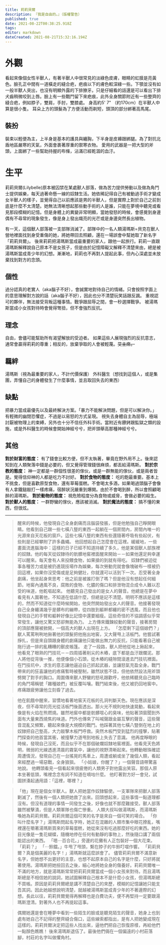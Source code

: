 ```yaml
---
title: 莉莉貝爾
description: 『我是自由的。』（版權警告）
published: true
date: 2021-08-22T00:38:25.918Z
tags: 
editor: markdown
dateCreated: 2021-08-21T15:32:16.194Z
---
```


# 外觀
看起來像個女性半獸人，有著半獸人中很常見的淡綠色皮膚，眼睛的虹膜是亮黃色。臉孔正中間有一道橫走的縫合疤，疤痕以下的膚色較深綠一些。下顎並沒有如一般半獸人突出，也沒有明顯外露的下排獠牙。只是仔細看的話還是可以看出下排犬齒稍微咬到上唇。臉上有一些戰鬥留下來疤痕，此外全身關節附近有一些整齊的縫合疤，例如脖子，雙肩，手肘，雙膝處。
身高約5' 7" （約170cm）在半獸人中算是很小隻。
耳朵上方的頭髮為了方便活動而剃短，頭頂的部分綁著高馬尾。
## 裝扮
裝束以輕便為主，上半身是基本的護具與纏胸，下半身是皮褲跟綁腿。為了對抗北盾地區嚴寒的天氣，外面會裹著厚重的禦寒衣物。
愛用的武器是一把大型的斧頭，上面綁了一些幫助持握的布條，沾滿已經乾涸的血汙。
# 生平
莉莉貝爾(Lilybelle)原本被囚禁在某處獸人部落，做為苦力提供勞動以及做為角鬥士提供娛樂，每天過著命懸一線的奴隸生活。她依稀記得自己有被動過手術才變成女半獸人的樣子，並覺得自己以前應該是男的半獸人，但是實際上對於自己之前到底是什麼不太清楚。她無法清晰想起那些動手術的人是誰，只能在夢境中聽見或看見那段模糊的記憶。但是身體上的異變非常明顯，當她發怒的時候，會感覺到身邊偶有不尋常的現象發生，像是身上發出熾亮的光芒或是身邊突然長出植物。

有一天，這個獸人部落被一支部隊消滅了。部隊中的一名人類湯瑪斯=貝克在獸人營地裡面找到身受重傷的她，將她帶回去照顧，還在一場誤會中幫她取了新名字「莉莉貝爾」。
後來莉莉把湯瑪斯當成最重要的家人，跟他一起旅行。莉莉一直跟湯瑪斯解釋說自己原本不是女孩子，但是由於記憶障礙又解釋不清楚來由，總是被湯瑪斯當成青少年的幻想。漸漸地，莉莉也不再對人提起此事，但內心深處並未放棄找到對方的念頭。

## 個性
過分認真的老實人（aka腦子不好），會誠實地對待自己的情緒。只會按照字面上的意思理解對方說的話（aka腦子不好），因此也分不清楚玩笑話跟反諷。
重視認可的夥伴，無法接受背叛這種事情。戰爭跟屈辱之間，會一秒選擇戰爭。
被湯瑪斯當成小女孩對待時會覺得彆扭，但不會強烈反抗。

## 理念
自由，會儘可能幫助所有渴望解放的受迫者。
如果這些人展現強烈的反抗意志，通常會贏得莉莉的尊重；相反的，放棄爭取的人會被輕蔑。~~艾主席。~~

## 羈絆
湯瑪斯（視為最重要的家人，不計代價保護）
外科醫生（想找到這個人，或是集團，弄懂自己的身體發生了什麼事情，並且取回失去的東西）

## 缺點
把暴力當成最優先以及最終解決方案。「暴力不能解決問題，但是可以解決你。」
有輕微的幽閉恐懼症，不過是以易怒的方式呈現。
視失去身體自主為屈辱，極端討厭被物理上的束縛，另外也十分不信任外科手術。當附近有鐐銬跟監獄之類的設施，或是外科醫生的時候會開始神經兮兮，把斧頭舉高那種神經兮兮。

## 其他
**對於財富的態度：**
有了錢會比較方便，但不太執著，畢竟在野外用不上。後來認知到在人類聚落中錢是必要的，但又覺得管理錢很麻煩，都丟給湯瑪斯。
**對於宗教的態度：**
神一定都是一群個性很差的傢伙，或是一群無能的傢伙，或是兩者皆是。覺得信仰神的人都是吃力不討好。
**對於食物的態度：**
吃的飽最重要。基本上不挑食，但是喜歡原型食物，還有草莓蛋糕。不會喝太多酒，如果喝過頭腦子會像有人拿鐵鎚敲打一樣疼痛，宿醉狀況嚴重到爆開。由於不會喝到醉，所以會照顧喝醉的湯瑪斯。
**對於動物的態度：**
視危險程度分為食物或威脅，會做必要的殺生。
**對於獸人的態度：**
一群野蠻的傢伙，應該被消滅。
**對於魔法的態度：**
搞不懂的東西，但很炫。


---


> 醒來的時候，他發現自己全身劇痛而且腦袋發脹，但是他勉強自己睜開眼睛。他看到自己跟一些七橫八豎的東西一起躺在一個房間內，房間內唯一的光源來自天花板的窗戶。這些七橫八豎的東西有些還隨著呼吸有些起伏，有些則是已經攀附了許多蟲蠅。
他回想起自己怎麼會在這裡。緩緩地，一些畫面流進腦海中：這樣的日子已經不知道持續了多久，他是某個獸人部族裡的奴隸。他的每天從奴隸待的骯髒地窖裡面醒來開始－－如果他還足夠幸運可以醒來。每天會有人來投餵食物，如果搶的到就有得吃。
奴隸們被迫從事各種苦力或是被扔進競技場作為娛樂，每次勞動完就會像塊破布一樣被扔回這裡，如果你沒受傷或是足夠健壯，你就還可以活到下一次。忍受著全身劇痛，他坐起身來思考：他之前是被誰打倒了嗎？但是他沒有想起任何細節。地窖內通風不良，腐敗的食物、化膿的傷口和排泄物混合成令人難以忍受的味道，他乾嘔起來。
他聽見自己發出的是女人的聲音。他總是在夢中看見有人圍著他，不知道在低語什麼，但總是記不清楚。明明不應該是這樣的，然而不知道從什麼時候開始，他突然開始發出女人的聲音。他接著發現自己全身纏滿幾乎是髒布的繃帶，從四肢到軀幹都纏的密不透風，而且他也發現自己的手臂和軀幹好像比記憶中還要細瘦。這些奇怪的不協調感似乎常常發生，讓他又驚又怒卻無能為力。
上方傳來鐵鍊絞動的聲音，接著房間的頂部應聲被掀開，一個高大的獸人出現在上方。
「怎麼剩下這個娘們？」獸人罵罵咧咧地揪著他的頭髮把他拖出地窖，又大聲甩上活板門。他嘗試著掙扎，但是來自頭跟身體的劇痛讓他只能做出無力的反抗，只能看著自己被拖行過一排的亂糟糟的獸皮帳篷。
走了一段路，獸人把他從地上揪起來，他看見了眼熟的鬥技坑－－四周插著削尖的木樁，底下都是血汙跟爛泥。那人將他從背後一推，他便像個小石頭，從木樁的縫隙間滾進去鬥技坑裡面。在鬥技坑中，求生的意志讓他逼迫自己抓起武器，並讓怒氣充盈全身。戰鬥帶來的的狂喜讓他的疼痛暫時被壓制，雖然狀態不佳，但他依然設法用斧頭劈開了對手的胸口。周圍傳來獸人野蠻的怒吼跟歡呼，他依稀聽見自己臨時的角鬥場稱號「雜種娘們」被反覆叫嚷。戰鬥結束後，他又被扔回地窖中。疼痛跟疲勞讓他立刻昏了過去。

> 他在飢餓中醒來，習慣地看著地窖天花板的孔洞判斷天色。現在應該是深夜，但不尋常的亮光從活板門後面透出。那火光不規則地快速晃動，看起來像是有火焰在熊燃燒。雖然地窖中都是骯髒噁心的臭味，他貼著頂窗聞到外面有大量東西燒焦的味道。門外也傳來了叫喊聲跟金屬互擊的聲音，這些聲音混亂又頻繁，聽起來像是大規模的戰鬥。他踩著其他七橫八豎倒在地上的奴隸把自己墊高，大力敲擊木板門呼救。突然木板門受到猛烈的撞擊，貼著門探查的他首當其衝，被撞擊力道甩到地板上失去了意識。
他再度睜眼的時候，發現自己沒死，而且似乎不在那個破爛奴隸地窖裡面。他看見天色將明，微弱的光線透進清晨的霧氣中，讓他的視野清晰起來。他轉動眼珠確認周遭情況，發現自己在一台搖晃的馬車上，周遭或躺或坐了幾個人類，看起來經歷過一場惡戰，全身狼狽。
「小姑娘，你醒了？」一個聲音語帶驚喜地說。
他轉頭看見一個看起來很疲倦的人類男子對他露出笑容。那個人原本坐著低頭，嘴裡念念有詞不知道在嘀咕什麼。
他盯著對方好一會兒，試圖拼湊起通用語：「這裡，哪裡？」

>「他」現在是個女半獸人。獸人把她當作奴隸驅使。一支軍隊來把獸人部落剿滅了，然後有一個人類把她救了出來。回頭想起來，這些事情一點道理都沒有。但沒有道理的事情一同發生之後，好像也就不那麼難接受。獸人部落雖然被擊潰，但是人類軍隊也傷亡慘重。
人類大叔叫做湯瑪斯，而湯瑪斯喚她為莉莉貝爾。莉莉貝爾這個可笑的名字是來自一個可笑的場合。
「你叫什麼名字？」湯瑪斯問起名字時，她正在混雜的人類市集中眼花撩亂，嘴裡還在嚼著湯瑪斯買來的草莓蛋糕，她從來沒有吃過那麼好吃的東西。她的目光像是一隻花蝴蝶，隨機地停在任何有動靜的事物上，然後隨口講了兩個能認出的東西。
「嗯⋯百合花。」旁邊的花攤有人正包裝好一個大花束。
「莉莉？」
「⋯鈴鐺。」牛甩了甩頭，繫在脖子的牛鈴叮噹作響。
「莉莉貝爾？真是個美麗的名字！」湯瑪斯就這麼誤會了。
儘管莉莉貝爾不滿意新名字，但她想不出更好的主意，也想不起原本自己的名字是什麼，只好將就著使用。湯瑪斯把她撿回去之後，細心地將她全身的傷養好。莉莉貝爾唯一不滿的地方，就是湯瑪斯常常把莉莉貝爾當成一個小女孩來對待。而且湯瑪斯總是不相信她的說詞，她試圖解釋自己根本不是什麼小女孩，但湯瑪斯總不買帳。原因是莉莉貝爾總是講不清楚自己的來歷，模糊的記憶讓她只能支吾其詞。因此她越想說明清楚，就越被湯瑪斯當成青少年的不著邊際的幻想。長此以往，莉莉貝爾覺得再解釋也是白費功夫，便不再堅持一定要跟湯瑪斯澄清。對著外人也不再提起這事。

>偶爾她還是會在睡夢中看到一些陌生的臉或是聽見陌生的聲音，她身上也到處有她自己不記得的整齊縫合傷口，這些線索都指出，是有人把她變成現在這樣的。莉莉貝爾決定把這些人找出來，逼他們把自己恢復原樣，再給他們一點顏色瞧瞧！
後來湯瑪斯退伍了。最後他們倆在一個偏遠的小村莊落腳，村莊的名字叫做懼角村。